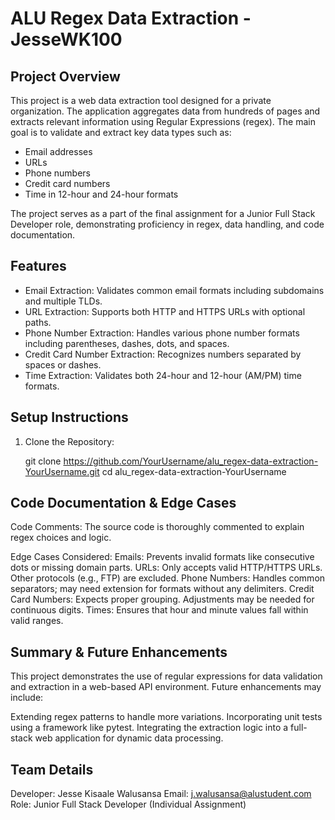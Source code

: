 # ALU Regex Data Extraction - JesseWK100 

## Project Overview

This project is a web data extraction tool designed for a private organization. The application aggregates data from hundreds of pages and extracts relevant information using Regular Expressions (regex). The main goal is to validate and extract key data types such as:
- Email addresses
- URLs
- Phone numbers
- Credit card numbers
- Time in 12-hour and 24-hour formats

The project serves as a part of the final assignment for a Junior Full Stack Developer role, demonstrating proficiency in regex, data handling, and code documentation.

## Features

- Email Extraction: Validates common email formats including subdomains and multiple TLDs.
- URL Extraction: Supports both HTTP and HTTPS URLs with optional paths.
- Phone Number Extraction: Handles various phone number formats including parentheses, dashes, dots, and spaces.
- Credit Card Number Extraction: Recognizes numbers separated by spaces or dashes.
- Time Extraction: Validates both 24-hour and 12-hour (AM/PM) time formats.

## Setup Instructions

1. Clone the Repository:
   
   git clone https://github.com/YourUsername/alu_regex-data-extraction-YourUsername.git
   cd alu_regex-data-extraction-YourUsername

## Code Documentation & Edge Cases
Code Comments: The source code is thoroughly commented to explain regex choices and logic.

Edge Cases Considered:
Emails: Prevents invalid formats like consecutive dots or missing domain parts.
URLs: Only accepts valid HTTP/HTTPS URLs. Other protocols (e.g., FTP) are excluded.
Phone Numbers: Handles common separators; may need extension for formats without any delimiters.
Credit Card Numbers: Expects proper grouping. Adjustments may be needed for continuous digits.
Times: Ensures that hour and minute values fall within valid ranges.

## Summary & Future Enhancements
This project demonstrates the use of regular expressions for data validation and extraction in a web-based API environment. Future enhancements may include:

Extending regex patterns to handle more variations.
Incorporating unit tests using a framework like pytest.
Integrating the extraction logic into a full-stack web application for dynamic data processing.

## Team Details
Developer: Jesse Kisaale Walusansa
Email: j.walusansa@alustudent.com
Role: Junior Full Stack Developer (Individual Assignment)
